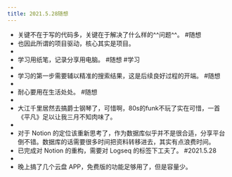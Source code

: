 ```yaml
---
title: 2021.5.28随想
---
```


- 关键不在于写的代码多，关键在于解决了什么样的^^问题^^。 #随想
- 也因此所谓的项目驱动，核心其实是项目。
-
- 学习用纸笔，记录分享用电脑。 #随想 #学习
-
- 学习的第一步需要辅以精准的搜索结果，这是后续良好过程的开端。 #随想
-
- 耐心要用在生活处处。 #随想
-
- 大江千里居然去搞爵士钢琴了，可惜啊，80s的funk不玩了实在可惜，一首《平凡》足以让我三月不知肉味了。
-
- 对于 Notion 的定位该重新思考了，作为数据库似乎并不是很合适，分享平台倒不错。数据库的话需要很多时间把资料转移进去，其实有点浪费时间。
- 已完成对 Notion 的重构，需要对 Logseq 的标签下工夫了。 #2021.5.28
-
- 晚上搞了几个云盘 APP，免费版的功能足够用了，但是容量少。